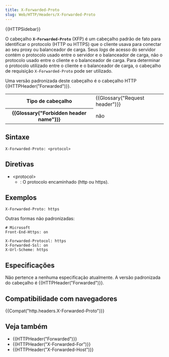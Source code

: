 ```yaml
---
title: X-Forwarded-Proto
slug: Web/HTTP/Headers/X-Forwarded-Proto
---
```

{{HTTPSidebar}}

O cabeçalho **`X-Forwarded-Proto`** (XFP) é um cabeçalho padrão de fato para identificar o protocolo (HTTP ou HTTPS) que o cliente usava para conectar ao seu proxy ou balanceador de carga. Seus _logs_ de acesso do servidor contém o protocolo usado entre o servidor e o balanceador de carga, não o protocolo usado entre o cliente e o balanceador de carga. Para determinar o protocolo utilizado entre o cliente e o balanceador de carga, o cabeçalho de requisição `X-Forwarded-Proto` pode ser utilizado.

Uma versão padronizada deste cabeçalho é o cabeçalho HTTP {{HTTPHeader("Forwarded")}}.

<table class="properties">
  <tbody>
    <tr>
      <th scope="row">Tipo de cabeçalho</th>
      <td>{{Glossary("Request header")}}</td>
    </tr>
    <tr>
      <th scope="row">{{Glossary("Forbidden header name")}}</th>
      <td>não</td>
    </tr>
  </tbody>
</table>

## Sintaxe

```
X-Forwarded-Proto: <protocol>
```

## Diretivas

- \<protocol>
  - : O protocolo encaminhado (http ou https).

## Exemplos

```
X-Forwarded-Proto: https
```

Outras formas não padronizadas:

```
# Microsoft
Front-End-Https: on

X-Forwarded-Protocol: https
X-Forwarded-Ssl: on
X-Url-Scheme: https
```

## Especificações

Não pertence a nenhuma especificação atualmente. A versão padronizada do cabeçalho é {{HTTPHeader("Forwarded")}}.

## Compatibilidade com navegadores

{{Compat("http.headers.X-Forwarded-Proto")}}

## Veja também

- {{HTTPHeader("Forwarded")}}
- {{HTTPHeader("X-Forwarded-For")}}
- {{HTTPHeader("X-Forwarded-Host")}}

